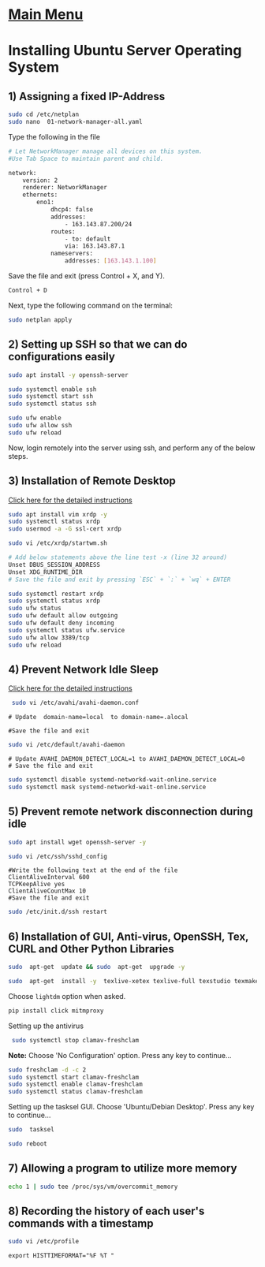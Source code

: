 # [Main Menu](index.html)

# Installing Ubuntu Server Operating System

## 1) Assigning a fixed IP-Address

```bash
sudo cd /etc/netplan
sudo nano  01-network-manager-all.yaml
```


Type the following in the file
```bash
# Let NetworkManager manage all devices on this system. 
#Use Tab Space to maintain parent and child.

network:
    version: 2
    renderer: NetworkManager
    ethernets:
        eno1:
            dhcp4: false
            addresses:
                - 163.143.87.200/24
            routes:
                - to: default
                via: 163.143.87.1
            nameservers:
                addresses: [163.143.1.100]
```


Save the file and exit (press Control + X, and Y).
```bash
Control + D
```
Next, type the following command on the terminal:
```bash
sudo netplan apply
```
    

## 2) Setting up SSH so that we can do configurations easily
```bash
sudo apt install -y openssh-server
```
    
```bash
sudo systemctl enable ssh
sudo systemctl start ssh
sudo systemctl status ssh
```
    
```bash
sudo ufw enable
sudo ufw allow ssh    
sudo ufw reload
```


Now, login remotely into the server using ssh, and perform any of the below steps.

## 3) Installation of Remote Desktop

[Click here for the detailed instructions](https://tecadmin.net/how-to-install-xrdp-on-ubuntu-20-04/)
```bash
sudo apt install vim xrdp -y
sudo systemctl status xrdp
sudo usermod -a -G ssl-cert xrdp
```
    
```bash
sudo vi /etc/xrdp/startwm.sh
```

```bash
# Add below statements above the line test -x (line 32 around)    
Unset DBUS_SESSION_ADDRESS
Unset XDG_RUNTIME_DIR
# Save the file and exit by pressing `ESC` + `:` + `wq` + ENTER
``` 

```bash
sudo systemctl restart xrdp 
sudo systemctl status xrdp
sudo ufw status
sudo ufw default allow outgoing
sudo ufw default deny incoming 
sudo systemctl status ufw.service
sudo ufw allow 3389/tcp
sudo ufw reload
```

## 4) Prevent Network Idle Sleep

[Click here for the detailed instructions](https://ubuntu-mate.community/t/stop-network-disconnecting-in-ubuntu/829)

```bash
 sudo vi /etc/avahi/avahi-daemon.conf
```

```vi
# Update  domain-name=local  to domain-name=.alocal
 
#Save the file and exit
```

```bash
sudo vi /etc/default/avahi-daemon
```

```nano
# Update AVAHI_DAEMON_DETECT_LOCAL=1 to AVAHI_DAEMON_DETECT_LOCAL=0
# Save the file and exit
```

```bash
sudo systemctl disable systemd-networkd-wait-online.service
sudo systemctl mask systemd-networkd-wait-online.service
```


## 5) Prevent remote network disconnection during idle

```bash
sudo apt install wget openssh-server -y 

sudo vi /etc/ssh/sshd_config
```

```vi
#Write the following text at the end of the file
ClientAliveInterval 600
TCPKeepAlive yes
ClientAliveCountMax 10
#Save the file and exit
```
 
```bash
sudo /etc/init.d/ssh restart
```    

## 6) Installation of GUI, Anti-virus, OpenSSH, Tex, CURL and Other Python Libraries

```bash
sudo  apt-get  update && sudo  apt-get  upgrade -y
```
```bash
sudo  apt-get  install -y  texlive-xetex texlive-full texstudio texmaker texlive-latex-extra pandoc curl  libffi-dev libssl-dev libxml2-dev libxslt1-dev libjpeg8-dev zlib1g-dev python3-pip openssl libssl-dev build-essential libcurl4-gnutls-dev libxml2-dev tasksel lightdm clamav clamav-daemon mailutils gnupg2  vim bash-completion
```
Choose `lightdm` option when asked.


```bash
pip install click mitmproxy
```
Setting up the antivirus
```bash
 sudo systemctl stop clamav-freshclam
``` 
__Note:__ Choose 'No Configuration' option. Press any key to continue... 

```bash
sudo freshclam -d -c 2
sudo systemctl start clamav-freshclam
sudo systemctl enable clamav-freshclam
sudo systemctl status clamav-freshclam
```
  
Setting up the tasksel GUI. Choose 'Ubuntu/Debian Desktop'. Press any key to continue... 
```bash
sudo  tasksel
```
    
```bash
sudo reboot
```

## 7) Allowing a program to utilize more memory
```bash
echo 1 | sudo tee /proc/sys/vm/overcommit_memory
```


## 8) Recording the history of each user's commands with a timestamp

```bash
sudo vi /etc/profile
```

```vi
export HISTTIMEFORMAT="%F %T " 
```
     